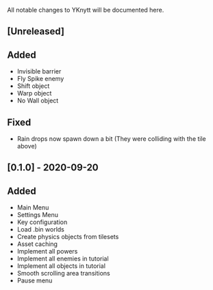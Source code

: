 All notable changes to YKnytt will be documented here.

## [Unreleased]

## Added
- Invisible barrier
- Fly Spike enemy
- Shift object
- Warp object
- No Wall object

## Fixed
- Rain drops now spawn down a bit (They were colliding with the tile above)

## [0.1.0] - 2020-09-20

## Added

- Main Menu
- Settings Menu
- Key configuration
- Load .bin worlds
- Create physics objects from tilesets
- Asset caching
- Implement all powers
- Implement all enemies in tutorial
- Implement all objects in tutorial
- Smooth scrolling area transitions
- Pause menu
